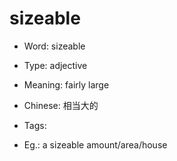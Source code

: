 # sizeable

- Word: sizeable

- Type: adjective
- Meaning: fairly large
- Chinese: 相当大的
- Tags: 
- Eg.: a sizeable amount/area/house

